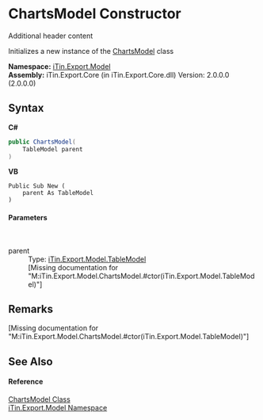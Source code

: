 # ChartsModel Constructor 
Additional header content 

Initializes a new instance of the <a href="T_iTin_Export_Model_ChartsModel">ChartsModel</a> class

**Namespace:**&nbsp;<a href="N_iTin_Export_Model">iTin.Export.Model</a><br />**Assembly:**&nbsp;iTin.Export.Core (in iTin.Export.Core.dll) Version: 2.0.0.0 (2.0.0.0)

## Syntax

**C#**<br />
``` C#
public ChartsModel(
	TableModel parent
)
```

**VB**<br />
``` VB
Public Sub New ( 
	parent As TableModel
)
```


#### Parameters
&nbsp;<dl><dt>parent</dt><dd>Type: <a href="T_iTin_Export_Model_TableModel">iTin.Export.Model.TableModel</a><br />\[Missing <param name="parent"/> documentation for "M:iTin.Export.Model.ChartsModel.#ctor(iTin.Export.Model.TableModel)"\]</dd></dl>

## Remarks
\[Missing <remarks> documentation for "M:iTin.Export.Model.ChartsModel.#ctor(iTin.Export.Model.TableModel)"\]

## See Also


#### Reference
<a href="T_iTin_Export_Model_ChartsModel">ChartsModel Class</a><br /><a href="N_iTin_Export_Model">iTin.Export.Model Namespace</a><br />